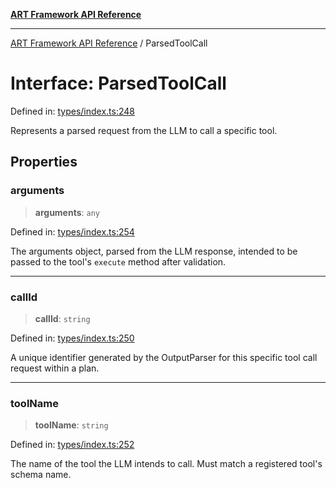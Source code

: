 [**ART Framework API Reference**](../README.md)

***

[ART Framework API Reference](../README.md) / ParsedToolCall

# Interface: ParsedToolCall

Defined in: [types/index.ts:248](https://github.com/hashangit/ART/blob/9aeffde50e4be3211a0a8aa9df0277bb227606b0/src/types/index.ts#L248)

Represents a parsed request from the LLM to call a specific tool.

## Properties

### arguments

> **arguments**: `any`

Defined in: [types/index.ts:254](https://github.com/hashangit/ART/blob/9aeffde50e4be3211a0a8aa9df0277bb227606b0/src/types/index.ts#L254)

The arguments object, parsed from the LLM response, intended to be passed to the tool's `execute` method after validation.

***

### callId

> **callId**: `string`

Defined in: [types/index.ts:250](https://github.com/hashangit/ART/blob/9aeffde50e4be3211a0a8aa9df0277bb227606b0/src/types/index.ts#L250)

A unique identifier generated by the OutputParser for this specific tool call request within a plan.

***

### toolName

> **toolName**: `string`

Defined in: [types/index.ts:252](https://github.com/hashangit/ART/blob/9aeffde50e4be3211a0a8aa9df0277bb227606b0/src/types/index.ts#L252)

The name of the tool the LLM intends to call. Must match a registered tool's schema name.
